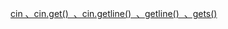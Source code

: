[cin 、cin.get()  、cin.getline()  、getline()  、gets() ](https://blog.csdn.net/JIEJINQUANIL/article/details/50802902) 